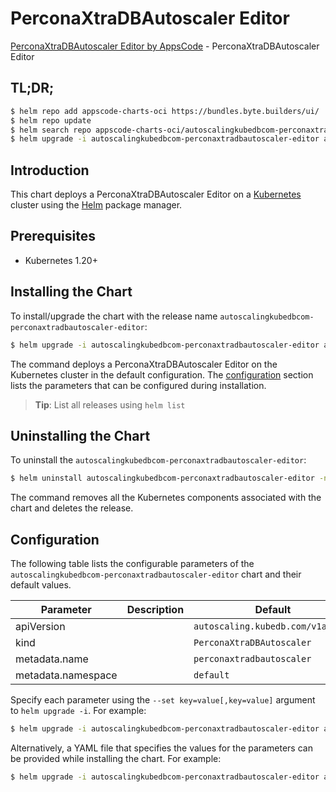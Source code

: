 # PerconaXtraDBAutoscaler Editor

[PerconaXtraDBAutoscaler Editor by AppsCode](https://appscode.com) - PerconaXtraDBAutoscaler Editor

## TL;DR;

```bash
$ helm repo add appscode-charts-oci https://bundles.byte.builders/ui/
$ helm repo update
$ helm search repo appscode-charts-oci/autoscalingkubedbcom-perconaxtradbautoscaler-editor --version=v0.11.0
$ helm upgrade -i autoscalingkubedbcom-perconaxtradbautoscaler-editor appscode-charts-oci/autoscalingkubedbcom-perconaxtradbautoscaler-editor -n default --create-namespace --version=v0.11.0
```

## Introduction

This chart deploys a PerconaXtraDBAutoscaler Editor on a [Kubernetes](http://kubernetes.io) cluster using the [Helm](https://helm.sh) package manager.

## Prerequisites

- Kubernetes 1.20+

## Installing the Chart

To install/upgrade the chart with the release name `autoscalingkubedbcom-perconaxtradbautoscaler-editor`:

```bash
$ helm upgrade -i autoscalingkubedbcom-perconaxtradbautoscaler-editor appscode-charts-oci/autoscalingkubedbcom-perconaxtradbautoscaler-editor -n default --create-namespace --version=v0.11.0
```

The command deploys a PerconaXtraDBAutoscaler Editor on the Kubernetes cluster in the default configuration. The [configuration](#configuration) section lists the parameters that can be configured during installation.

> **Tip**: List all releases using `helm list`

## Uninstalling the Chart

To uninstall the `autoscalingkubedbcom-perconaxtradbautoscaler-editor`:

```bash
$ helm uninstall autoscalingkubedbcom-perconaxtradbautoscaler-editor -n default
```

The command removes all the Kubernetes components associated with the chart and deletes the release.

## Configuration

The following table lists the configurable parameters of the `autoscalingkubedbcom-perconaxtradbautoscaler-editor` chart and their default values.

|     Parameter      | Description |                   Default                    |
|--------------------|-------------|----------------------------------------------|
| apiVersion         |             | <code>autoscaling.kubedb.com/v1alpha1</code> |
| kind               |             | <code>PerconaXtraDBAutoscaler</code>         |
| metadata.name      |             | <code>perconaxtradbautoscaler</code>         |
| metadata.namespace |             | <code>default</code>                         |


Specify each parameter using the `--set key=value[,key=value]` argument to `helm upgrade -i`. For example:

```bash
$ helm upgrade -i autoscalingkubedbcom-perconaxtradbautoscaler-editor appscode-charts-oci/autoscalingkubedbcom-perconaxtradbautoscaler-editor -n default --create-namespace --version=v0.11.0 --set apiVersion=autoscaling.kubedb.com/v1alpha1
```

Alternatively, a YAML file that specifies the values for the parameters can be provided while
installing the chart. For example:

```bash
$ helm upgrade -i autoscalingkubedbcom-perconaxtradbautoscaler-editor appscode-charts-oci/autoscalingkubedbcom-perconaxtradbautoscaler-editor -n default --create-namespace --version=v0.11.0 --values values.yaml
```
